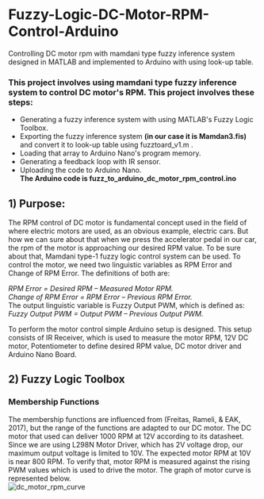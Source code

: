 # Fuzzy-Logic-DC-Motor-RPM-Control-Arduino
Controlling DC motor rpm with mamdani type fuzzy inference system designed in MATLAB and implemented to Arduino with using look-up table. 

### This project involves using mamdani type fuzzy inference system to control DC motor's RPM. This project involves these steps:
- Generating a fuzzy inference system  with using MATLAB's Fuzzy Logic Toolbox.  
- Exporting the fuzzy inference system **(in our case it is Mamdan3.fis)** and convert it to look-up table using fuzztoard_v1.m .  
- Loading that array to Arduino Nano's program memory.   
- Generating a feedback loop with IR sensor.   
- Uploading the code to Arduino Nano.   
**The Arduino code is fuzz_to_arduino_dc_motor_rpm_control.ino**  

## 1) Purpose: 
The RPM control of DC motor is fundamental concept used in the field of where electric 
motors are used, as an obvious example, electric cars. But how we can sure about that when we 
press the accelerator pedal in our car, the rpm of the motor is approaching our desired RPM 
value. To be sure about that, Mamdani type-1 fuzzy logic control system can be used. To control 
the motor, we need two linguistic variables as RPM Error and Change of RPM Error. The 
definitions of both are:   

*RPM Error = Desired RPM – Measured Motor RPM.*   
*Change of RPM Error = RPM Error – Previous RPM Error.*   
The output linguistic variable is Fuzzy Output PWM, which is defined as:   
*Fuzzy Output PWM = Output PWM – Previous Output PWM.*   

To perform the motor control simple Arduino setup is designed. This setup consists of 
IR Receiver, which is used to measure the motor RPM, 12V DC motor, Potentiometer to 
define desired RPM value, DC motor driver and Arduino Nano Board.   
## 2) Fuzzy Logic Toolbox  
### Membership Functions  
The membership functions are influenced from (Freitas, Rameli, & EAK, 2017), but the range of the functions are adapted to our DC motor. The DC motor that used can deliver 1000 RPM at 12V according to its datasheet. Since we are using L298N Motor Driver, which has 2V voltage drop, our maximum output voltage is limited to 10V. The expected motor RPM at 10V is near 800 RPM. To verify that, motor RPM is measured against the rising PWM values which is used to drive the motor. The graph of motor curve is represented below.  
![dc_motor_rpm_curve](https://github.com/user-attachments/assets/745c4c0c-b8f3-4b9c-9e21-5d5282885a9b)  



